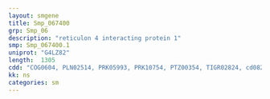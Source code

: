 ```yaml
---
layout: smgene
title: Smp_067400
grp: Smp_06
description: "reticulon 4 interacting protein 1"
smp: Smp_067400.1
uniprot: "G4LZ82"
length:  1305
cdd: "COG0604, PLN02514, PRK05993, PRK10754, PTZ00354, TIGR02824, cd08248, cl16912, cl17172, cl21454, pfam08240, smart00829"
kk: ns
categories: sm
---
```

